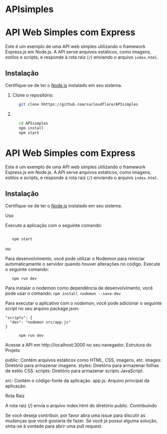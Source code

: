 # APIsimples

# API Web Simples com Express

Este é um exemplo de uma API web simples utilizando o framework Express.js em Node.js. A API serve arquivos estáticos, como imagens, estilos e scripts, e responde à rota raiz (`/`) enviando o arquivo `index.html`.

## Instalação

Certifique-se de ter o [Node.js](https://nodejs.org/) instalado em seu sistema.

   1. Clone o repositório:

```bash
      git clone hhttps://github.com/sucloudflare/APIsimples
```
   2.
```bash
      cd APIsimples
      npm install
      npm start
```

# API Web Simples com Express

Este é um exemplo de uma API web simples utilizando o framework Express.js em Node.js. A API serve arquivos estáticos, como imagens, estilos e scripts, e responde à rota raiz (`/`) enviando o arquivo `index.html`.

## Instalação

Certifique-se de ter o [Node.js](https://nodejs.org/) instalado em seu sistema.



Uso

Execute a aplicação com o seguinte comando:

```bash

   npm start
```
ou

Para desenvolvimento, você pode utilizar o Nodemon para reiniciar automaticamente o servidor quando houver alterações no código. Execute o seguinte comando:
```
   npm run dev
```
Para instalar o nodemon como dependência de desenvolvimento, você pode usar o comando:
   ```npm install nodemon --save-dev```

Para executar o aplicativo com o nodemon, você pode adicionar o seguinte script no seu arquivo package.json:
 
    "scripts": {
      "dev": "nodemon src/app.js"
    }                   

```Em seguida, execute o aplicativo usando o seguinte comando:
      npm run dev
```
Acesse a API em http://localhost:3000 no seu navegador.
Estrutura do Projeto

    
   public: Contém arquivos estáticos como HTML, CSS, imagens, etc.
        images: Diretório para armazenar imagens.
        styles: Diretório para armazenar folhas de estilo CSS.
        scripts: Diretório para armazenar scripts JavaScript.

   src: Contém o código-fonte da aplicação.
        app.js: Arquivo principal da aplicação.

Rota Raiz

A rota raiz (/) envia o arquivo index.html do diretório public.
Contribuindo

Se você deseja contribuir, por favor abra uma issue para discutir as mudanças que você gostaria de fazer. Se você já possui alguma solução, sinta-se à vontade para abrir uma pull request.

